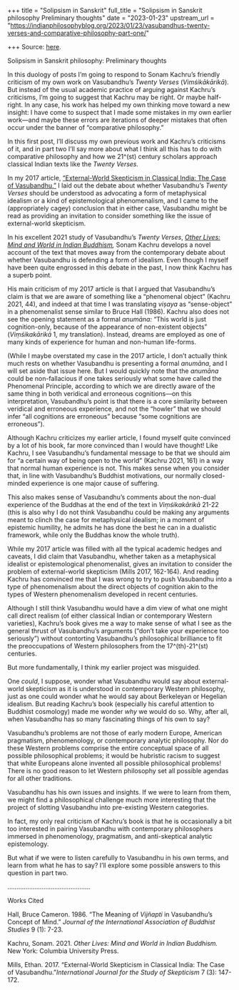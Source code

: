 +++
title = "Solipsism in Sanskrit"
full_title = "Solipsism in Sanskrit philosophy Preliminary thoughts"
date = "2023-01-23"
upstream_url = "https://indianphilosophyblog.org/2023/01/23/vasubandhus-twenty-verses-and-comparative-philosophy-part-one/"

+++
Source: [here](https://indianphilosophyblog.org/2023/01/23/vasubandhus-twenty-verses-and-comparative-philosophy-part-one/).

Solipsism in Sanskrit philosophy: Preliminary thoughts

In this duology of posts I’m going to respond to Sonam Kachru’s friendly criticism of my own work on Vasubandhu’s *Twenty Verses* (*Vimśikākārikā*). But instead of the usual academic practice of arguing against Kachru’s criticisms, I’m going to suggest that Kachru may be right. Or maybe half-right. In any case, his work has helped my own thinking move toward a new insight: I have come to suspect that I made some mistakes in my own earlier work—and maybe these errors are iterations of deeper mistakes that often occur under the banner of “comparative philosophy.”

In this first post, I’ll discuss my own previous work and Kachru’s criticisms of it, and in part two I’ll say more about what I think all this has to do with comparative philosophy and how we 21^(st) century scholars approach classical Indian texts like the *Twenty Verses.*

In my 2017 article, [“External-World Skepticism in Classical India: The Case of Vasubandhu,”](https://brill.com/view/journals/skep/7/3/article-p147_147.xml?language=en) I laid out the debate about whether Vasubandhu’s *Twenty Verses* should be understood as advocating a form of metaphysical idealism or a kind of epistemological phenomenalism, and I came to the (appropriately cagey) conclusion that in either case, Vasubandhu might be read as providing an invitation to consider something like the issue of external-world skepticism.

In his excellent 2021 study of Vasubandhu’s *Twenty Verses*, *[Other Lives: Mind and World in Indian Buddhism](http://cup.columbia.edu/book/other-lives/9780231200011),* Sonam Kachru develops a novel account of the text that moves away from the contemporary debate about whether Vasubandhu is defending a form of idealism. Even though I myself have been quite engrossed in this debate in the past, I now think Kachru has a superb point.

His main criticism of my 2017 article is that I argued that Vasubandhu’s claim is that we are aware of something like a “phenomenal object” (Kachru 2021, 44), and indeed at that time I was translating *viṣaya* as “sense-object” in a phenomenalist sense similar to Bruce Hall (1986). Kachru also does not see the opening statement as a formal *anumāna:* “This world is just cognition-only, because of the appearance of non-existent objects” (*Viṃśikakārikā* 1, my translation). Instead, dreams are employed as one of many kinds of experience for human and non-human life-forms.

(While I maybe overstated my case in the 2017 article, I don’t actually think much rests on whether Vasubandhu is presenting a formal *anumāna*, and I will set aside that issue here. But I would quickly note that the *anumāna* could be non-fallacious if one takes seriously what some have called the Phenomenal Principle, according to which we are directly aware of the same thing in both veridical and erroneous cognitions—on this interpretation, Vasubandhu’s point is that there is a core similarity between veridical and erroneous experience, and not the “howler” that we should infer “all cognitions are erroneous” because “some cognitions are erroneous”).

Although Kachru criticizes my earlier article, I found myself quite convinced by a lot of his book, far more convinced than I would have thought! Like Kachru, I see Vasubandhu’s fundamental message to be that we should aim for “a certain way of being open to the world” (Kachru 2021, 161) in a way that normal human experience is not. This makes sense when you consider that, in line with Vasubandhu’s Buddhist motivations, our normally closed-minded experience is one major cause of suffering.

This also makes sense of Vasubandhu’s comments about the non-dual experience of the Buddhas at the end of the text in *Viṃśikakārikā* 21-22 (this is also why I do not think Vasubandhu could be making any arguments meant to clinch the case for metaphysical idealism; in a moment of epistemic humility, he admits he has done the best he can in a dualistic framework, while only the Buddhas know the whole truth).

While my 2017 article was filled with all the typical academic hedges and caveats, I did claim that Vasubandhu, whether taken as a metaphysical idealist or epistemological phenomenalist, gives an invitation to consider the problem of external-world skepticism (Mills 2017, 162-164). And reading Kachru has convinced me that I was wrong to try to push Vasubandhu into a type of phenomenalism about the direct objects of cognition akin to the types of Western phenomenalism developed in recent centuries.

Although I still think Vasubandhu would have a dim view of what one might call direct realism (of either classical Indian or contemporary Western varieties), Kachru’s book gives me a way to make sense of what I see as the general thrust of Vasubandhu’s arguments (“don’t take your experience too seriously”) without contorting Vasubandhu’s philosophical brilliance to fit the preoccupations of Western philosophers from the 17^(th)-21^(st) centuries.

But more fundamentally, I think my earlier project was misguided.

One *could*, I suppose, wonder what Vasubandhu would say about external-world skepticism as it is understood in contemporary Western philosophy, just as one could wonder what he would say about Berkeleyan or Hegelian idealism. But reading Kachru’s book (especially his careful attention to Buddhist cosmology) made me wonder *why* we would do so. Why, after all, when Vasubandhu has so many fascinating things of his own to say?

Vasubandhu’s problems are not those of early modern Europe, American pragmatism, phenomenology, or contemporary analytic philosophy. Nor do these Western problems comprise the entire conceptual space of all possible philosophical problems; it would be hubristic racism to suggest that white Europeans alone invented all possible philosophical problems! There is no good reason to let Western philosophy set all possible agendas for all other traditions.

Vasubandhu has his own issues and insights. If we were to learn from them, we might find a philosophical challenge much more interesting that the project of slotting Vasubandhu into pre-existing Western categories.

In fact, my only real criticism of Kachru’s book is that he is occasionally a bit too interested in pairing Vasubandhu with contemporary philosophers immersed in phenomenology, pragmatism, and anti-skeptical analytic epistemology.

But what if we were to listen carefully to Vasubandhu in his own terms, and learn from what he has to say? I’ll explore some possible answers to this question in part two.

……………………………………….

Works Cited

Hall, Bruce Cameron. 1986. “The Meaning of *Vijñapti* in Vasubandhu’s Concept of Mind.” *Journal of the International Association of Buddhist Studies* 9 (1): 7-23.

Kachru, Sonam. 2021. *Other Lives: Mind and World in Indian Buddhism.* New York: Columbia University Press.

Mills, Ethan. 2017. “External-World Skepticism in Classical India: The Case of Vasubandhu.”*International Journal for the Study of Skepticism* 7 (3): 147-172.

